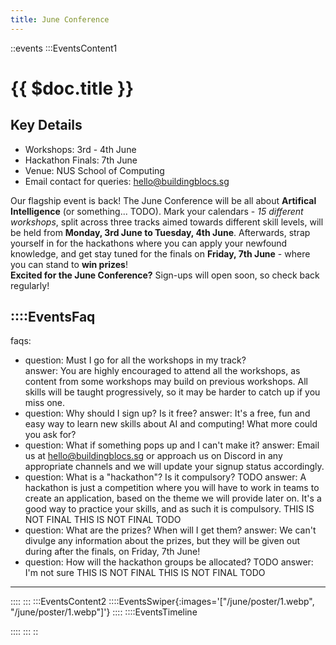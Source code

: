 ```yaml
---
title: June Conference
---
```


::events
:::EventsContent1
# {{ $doc.title }}
## Key Details
* Workshops: 3rd - 4th June
* Hackathon Finals: 7th June 
* Venue: NUS School of Computing
* Email contact for queries: hello@buildingblocs.sg

Our flagship event is back! The June Conference will be all about **Artifical Intelligence** (or something... TODO). Mark your calendars - *15 different workshops*, split across three tracks aimed towards different skill levels, will be held from **Monday, 3rd June to Tuesday, 4th June**. Afterwards, strap yourself in for the hackathons where you can apply your newfound knowledge, and get stay tuned for the finals on **Friday, 7th June** - where you can stand to **win prizes**!  
**Excited for the June Conference?** Sign-ups will open soon, so check back regularly!

::::EventsFaq
---
faqs:
 - question: Must I go for all the workshops in my track?  
   answer: You are highly encouraged to attend all the workshops, as content from some workshops may build on previous workshops. All skills will be taught progressively, so it may be harder to catch up if you miss one.
 - question: Why should I sign up? Is it free?
   answer: It's a free, fun and easy way to learn new skills about AI and computing! What more could you ask for?
 - question: What if something pops up and I can't make it?
   answer: Email us at hello@buildingblocs.sg or approach us on Discord in any appropriate channels and we will update your signup status accordingly.
 - question: What is a "hackathon"? Is it compulsory? TODO
   answer: A hackathon is just a competition where you will have to work in teams to create an application, based on the theme we will provide later on. It's a good way to practice your skills, and as such it is compulsory. THIS IS NOT FINAL THIS IS NOT FINAL TODO
 - question: What are the prizes? When will I get them?
   answer: We can't divulge any information about the prizes, but they will be given out during after the finals, on Friday, 7th June!
 - question: How will the hackathon groups be allocated? TODO
   answer: I'm not sure THIS IS NOT FINAL THIS IS NOT FINAL TODO

---
::::
:::
:::EventsContent2
::::EventsSwiper{:images='["/june/poster/1.webp", "/june/poster/1.webp"]'}
::::
::::EventsTimeline
<!-- ---
timeline:
- date: 12th March
- events:
  - time: 10:00 AM - 12:00 PM
    title: Introduction to Python
    author: John
    desc: Python learning
    youtube: https://www.youtube.com/watch?v=6YR2nG5Zg9Y
  - time: 10:00 AM - 12:00 PM
    title: Introduction to Python
    author: John
    desc: Python learning
    youtube: https://www.youtube.com/watch?v=6YR2nG5Zg9Y
- date: 132th March
- events:
  - time: 10:00 AM - 12:00 PM
    title: Introduction to Python
    author: John
    desc: Python learning
    youtube: https://www.youtube.com/watch?v=6YR2nG5Zg9Y
--- -->
::::
:::
::